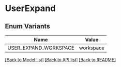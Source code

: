 # UserExpand

## Enum Variants

| Name | Value |
|---- | -----|
| USER_EXPAND_WORKSPACE | workspace |


[[Back to Model list]](../README.md#documentation-for-models) [[Back to API list]](../README.md#documentation-for-api-endpoints) [[Back to README]](../README.md)


